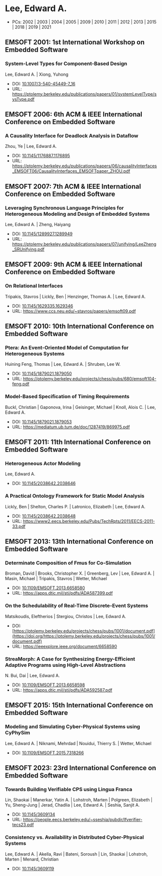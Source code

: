 # Lee, Edward A.

* PCs: 2002 | 2003 | 2004 | 2005 | 2009 | 2010 | 2011 | 2012 | 2013 | 2015 | 2018 | 2019 | 2021

## EMSOFT 2001: 1st International Workshop on Embedded Software

### System-Level Types for Component-Based Design
Lee, Edward A. | Xiong, Yuhong
* DOI: [10.1007/3-540-45449-7_16](https://doi.org/10.1007/3-540-45449-7_16)
* URL: <https://ptolemy.berkeley.edu/publications/papers/01/systemLevelType/sysType.pdf>

## EMSOFT 2006: 6th ACM & IEEE International Conference on Embedded Software

### A Causality Interface for Deadlock Analysis in Dataflow
Zhou, Ye | Lee, Edward A.
* DOI: [10.1145/1176887.1176895](https://doi.org/10.1145/1176887.1176895)
* URL: <https://ptolemy.berkeley.edu/publications/papers/06/causalityInterfaces_EMSOFT06/CausalityInterfaces_EMSOFTpaper_ZHOU.pdf>

## EMSOFT 2007: 7th ACM & IEEE International Conference on Embedded Software

### Leveraging Synchronous Language Principles for Heterogeneous Modeling and Design of Embedded Systems
Lee, Edward A. | Zheng, Haiyang
* DOI: [10.1145/1289927.1289949](https://doi.org/10.1145/1289927.1289949)
* URL: <https://ptolemy.berkeley.edu/publications/papers/07/unifying/LeeZheng_SRUnifying.pdf>

## EMSOFT 2009: 9th ACM & IEEE International Conference on Embedded Software

### On Relational Interfaces
Tripakis, Stavros | Lickly, Ben | Henzinger, Thomas A. | Lee, Edward A.
* DOI: [10.1145/1629335.1629346](https://doi.org/10.1145/1629335.1629346)
* URL: <https://www.ccs.neu.edu/~stavros/papers/emsoft09.pdf>

## EMSOFT 2010: 10th International Conference on Embedded Software

### Ptera: An Event-Oriented Model of Computation for Heterogeneous Systems
Huining Feng, Thomas | Lee, Edward A. | Shruben, Lee W.
* DOI: [10.1145/1879021.1879050](https://doi.org/10.1145/1879021.1879050)
* URL: <https://ptolemy.berkeley.edu/projects/chess/pubs/680/emsoft104-feng.pdf>

### Model-Based Specification of Timing Requirements
Buckl, Christian | Gaponova, Irina | Geisinger, Michael | Knoll, Alois C. | Lee, Edward A.
* DOI: [10.1145/1879021.1879053](https://doi.org/10.1145/1879021.1879053)
* URL: <https://mediatum.ub.tum.de/doc/1287419/869975.pdf>

## EMSOFT 2011: 11th International Conference on Embedded Software

### Heterogeneous Actor Modeling
Lee, Edward A.
* DOI: [10.1145/2038642.2038646](https://doi.org/10.1145/2038642.2038646)

### A Practical Ontology Framework for Static Model Analysis
Lickly, Ben | Shelton, Charles P. | Latronico, Elizabeth | Lee, Edward A.
* DOI: [10.1145/2038642.2038648](https://doi.org/10.1145/2038642.2038648)
* URL: <https://www2.eecs.berkeley.edu/Pubs/TechRpts/2011/EECS-2011-33.pdf>

## EMSOFT 2013: 13th International Conference on Embedded Software

### Determinate Composition of Fmus for Co-Simulation
Broman, David | Brooks, Christopher X. | Greenberg, Lev | Lee, Edward A. | Masin, Michael | Tripakis, Stavros | Wetter, Michael
* DOI: [10.1109/EMSOFT.2013.6658580](https://doi.org/10.1109/EMSOFT.2013.6658580)
* URL: <https://apps.dtic.mil/sti/pdfs/ADA587399.pdf>

### On the Schedulability of Real-Time Discrete-Event Systems
Matsikoudis, Eleftherios | Stergiou, Christos | Lee, Edward A.
* DOI: [https://ptolemy.berkeley.edu/projects/chess/pubs/1001/document.pdf](https://doi.org/https://ptolemy.berkeley.edu/projects/chess/pubs/1001/document.pdf)
* URL: <https://ieeexplore.ieee.org/document/6658590>

### StreaMorph: A Case for Synthesizing Energy-Efficient Adaptive Programs using High-Level Abstractions
N. Bui, Dai | Lee, Edward A.
* DOI: [10.1109/EMSOFT.2013.6658598](https://doi.org/10.1109/EMSOFT.2013.6658598)
* URL: <https://apps.dtic.mil/sti/pdfs/ADA592587.pdf>

## EMSOFT 2015: 15th International Conference on Embedded Software

### Modeling and Simulating Cyber-Physical Systems using CyPhySim
Lee, Edward A. | Niknami, Mehrdad | Nouidui, Thierry S. | Wetter, Michael
* DOI: [10.1109/EMSOFT.2015.7318266](https://doi.org/10.1109/EMSOFT.2015.7318266)

## EMSOFT 2023: 23rd International Conference on Embedded Software

### Towards Building Verifiable CPS using Lingua Franca
Lin, Shaokai | Manerkar, Yatin A. | Lohstroh, Marten | Polgreen, Elizabeth | Yu, Sheng-Jung | Jerad, Chadlia | Lee, Edward A. | Seshia, Sanjit A.
* DOI: [10.1145/3609134](https://doi.org/10.1145/3609134)
* URL: <https://people.eecs.berkeley.edu/~sseshia/pubdir/lfverifier-tecs23.pdf>

### Consistency vs. Availability in Distributed Cyber-Physical Systems
Lee, Edward A. | Akella, Ravi | Bateni, Soroush | Lin, Shaokai | Lohstroh, Marten | Menard, Christian
* DOI: [10.1145/3609119](https://doi.org/10.1145/3609119)

